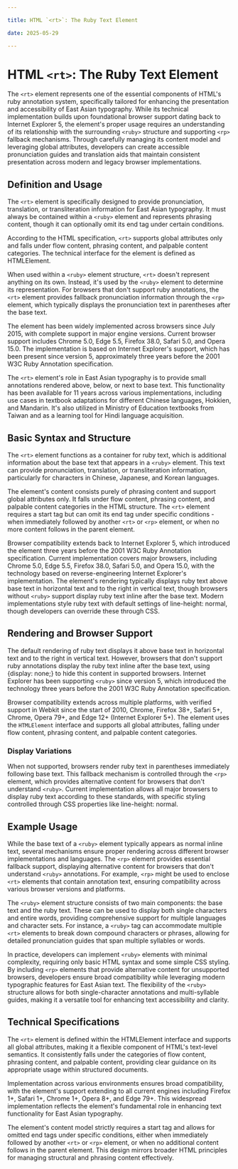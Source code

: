 ```yaml
---

title: HTML `<rt>`: The Ruby Text Element

date: 2025-05-29

---
```



# HTML `<rt>`: The Ruby Text Element

The `<rt>` element represents one of the essential components of HTML's ruby annotation system, specifically tailored for enhancing the presentation and accessibility of East Asian typography. While its technical implementation builds upon foundational browser support dating back to Internet Explorer 5, the element's proper usage requires an understanding of its relationship with the surrounding `<ruby>` structure and supporting `<rp>` fallback mechanisms. Through carefully managing its content model and leveraging global attributes, developers can create accessible pronunciation guides and translation aids that maintain consistent presentation across modern and legacy browser implementations.


## Definition and Usage

The `<rt>` element is specifically designed to provide pronunciation, translation, or transliteration information for East Asian typography. It must always be contained within a `<ruby>` element and represents phrasing content, though it can optionally omit its end tag under certain conditions.

According to the HTML specification, `<rt>` supports global attributes only and falls under flow content, phrasing content, and palpable content categories. The technical interface for the element is defined as HTMLElement.

When used within a `<ruby>` element structure, `<rt>` doesn't represent anything on its own. Instead, it's used by the `<ruby>` element to determine its representation. For browsers that don't support ruby annotations, the `<rt>` element provides fallback pronunciation information through the `<rp>` element, which typically displays the pronunciation text in parentheses after the base text.

The element has been widely implemented across browsers since July 2015, with complete support in major engine versions. Current browser support includes Chrome 5.0, Edge 5.5, Firefox 38.0, Safari 5.0, and Opera 15.0. The implementation is based on Internet Explorer's support, which has been present since version 5, approximately three years before the 2001 W3C Ruby Annotation specification.

The `<rt>` element's role in East Asian typography is to provide small annotations rendered above, below, or next to base text. This functionality has been available for 11 years across various implementations, including use cases in textbook adaptations for different Chinese languages, Hokkien, and Mandarin. It's also utilized in Ministry of Education textbooks from Taiwan and as a learning tool for Hindi language acquisition.


## Basic Syntax and Structure

The `<rt>` element functions as a container for ruby text, which is additional information about the base text that appears in a `<ruby>` element. This text can provide pronunciation, translation, or transliteration information, particularly for characters in Chinese, Japanese, and Korean languages.

The element's content consists purely of phrasing content and support global attributes only. It falls under flow content, phrasing content, and palpable content categories in the HTML structure. The `<rt>` element requires a start tag but can omit its end tag under specific conditions - when immediately followed by another `<rt>` or `<rp>` element, or when no more content follows in the parent element.

Browser compatibility extends back to Internet Explorer 5, which introduced the element three years before the 2001 W3C Ruby Annotation specification. Current implementation covers major browsers, including Chrome 5.0, Edge 5.5, Firefox 38.0, Safari 5.0, and Opera 15.0, with the technology based on reverse-engineering Internet Explorer's implementation. The element's rendering typically displays ruby text above base text in horizontal text and to the right in vertical text, though browsers without `<ruby>` support display ruby text inline after the base text. Modern implementations style ruby text with default settings of line-height: normal, though developers can override these through CSS.


## Rendering and Browser Support

The default rendering of ruby text displays it above base text in horizontal text and to the right in vertical text. However, browsers that don't support ruby annotations display the ruby text inline after the base text, using {display: none;} to hide this content in supported browsers. Internet Explorer has been supporting `<ruby>` since version 5, which introduced the technology three years before the 2001 W3C Ruby Annotation specification.

Browser compatibility extends across multiple platforms, with verified support in Webkit since the start of 2010, Chrome, Firefox 38+, Safari 5+, Chrome, Opera 79+, and Edge 12+ (Internet Explorer 5+). The element uses the `HTMLElement` interface and supports all global attributes, falling under flow content, phrasing content, and palpable content categories.


### Display Variations

When not supported, browsers render ruby text in parentheses immediately following base text. This fallback mechanism is controlled through the `<rp>` element, which provides alternative content for browsers that don't understand `<ruby>`. Current implementation allows all major browsers to display ruby text according to these standards, with specific styling controlled through CSS properties like line-height: normal.


## Example Usage

While the base text of a `<ruby>` element typically appears as normal inline text, several mechanisms ensure proper rendering across different browser implementations and languages. The `<rp>` element provides essential fallback support, displaying alternative content for browsers that don't understand `<ruby>` annotations. For example, `<rp>` might be used to enclose `<rt>` elements that contain annotation text, ensuring compatibility across various browser versions and platforms.

The `<ruby>` element structure consists of two main components: the base text and the ruby text. These can be used to display both single characters and entire words, providing comprehensive support for multiple languages and character sets. For instance, a `<ruby>` tag can accommodate multiple `<rt>` elements to break down compound characters or phrases, allowing for detailed pronunciation guides that span multiple syllables or words.

In practice, developers can implement `<ruby>` elements with minimal complexity, requiring only basic HTML syntax and some simple CSS styling. By including `<rp>` elements that provide alternative content for unsupported browsers, developers ensure broad compatibility while leveraging modern typographic features for East Asian text. The flexibility of the `<ruby>` structure allows for both single-character annotations and multi-syllable guides, making it a versatile tool for enhancing text accessibility and clarity.


## Technical Specifications

The `<rt>` element is defined within the HTMLElement interface and supports all global attributes, making it a flexible component of HTML's text-level semantics. It consistently falls under the categories of flow content, phrasing content, and palpable content, providing clear guidance on its appropriate usage within structured documents.

Implementation across various environments ensures broad compatibility, with the element's support extending to all current engines including Firefox 1+, Safari 1+, Chrome 1+, Opera 8+, and Edge 79+. This widespread implementation reflects the element's fundamental role in enhancing text functionality for East Asian typography.

The element's content model strictly requires a start tag and allows for omitted end tags under specific conditions, either when immediately followed by another `<rt>` or `<rp>` element, or when no additional content follows in the parent element. This design mirrors broader HTML principles for managing structural and phrasing content effectively.

